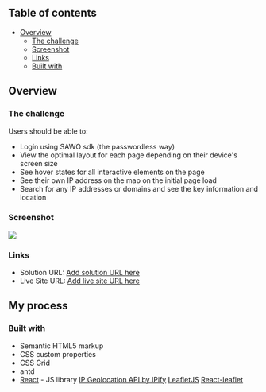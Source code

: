 ## Table of contents

- [Overview](#overview)
  - [The challenge](#the-challenge)
  - [Screenshot](#screenshot)
  - [Links](#links)
  - [Built with](#built-with-React)


## Overview

### The challenge

Users should be able to:

- Login using SAWO sdk (the passwordless way)
- View the optimal layout for each page depending on their device's screen size
- See hover states for all interactive elements on the page
- See their own IP address on the map on the initial page load
- Search for any IP addresses or domains and see the key information and location

### Screenshot

![](./screenshot.jpg)


### Links

- Solution URL: [Add solution URL here](https://github.com/kedareshubham11/IP-Address_Tracker)
- Live Site URL: [Add live site URL here](https://kd-ip-address-tracker.herokuapp.com/)

## My process

### Built with

- Semantic HTML5 markup
- CSS custom properties
- CSS Grid
- antd
- [React](https://reactjs.org/) - JS library
[IP Geolocation API by IPify](https://geo.ipify.org/)
[LeafletJS](https://leafletjs.com/)
[React-leaflet](https://react-leaflet.js.org/)

